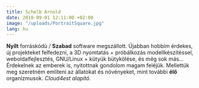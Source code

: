```yaml
---
title: Schelb Arnold
date: 2018-09-01 12:11:00 +02:00
image: "/uploads/PortraitSquare.jpg"
lang: hu
---
```


**Nyílt** forráskódú / **Szabad** software megszállott. Újabban hobbim érdekes, új projekteket felfedezni, a 3D nyomtatás + próbálkozás modellkészítéssel, weboldalfejlesztés, GNU/Linux + kütyük bütykölése, és még sok más... Érdekelnek az emberek is, nyitottnak gondolom magam feléjük. Mellettük meg szeretném említeni az állatokat és növényeket, mint további **élő** organizmusok. _Cloud4est alapító_.
